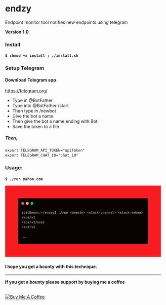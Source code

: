# endzy
Endpoint monitor tool notifies new endpoints using telegram


**Version 1.0**


### Install

**`$ chmod +x install ; ./install.sh`**

### Setup Telegram

#### Download Telegram app

https://telegram.org/

- Type in @BotFather
- Type into @BotFather /start
- Then type in /newbot
- Give the bot a name
- Then give the bot a name ending with Bot
- Save the token to a file

##### Then,


```
export TELEGRAM_API_TOKEN="apiToken"
export TELEGRAM_CHAT_ID="chat_id"
```


### Usage:

**`$ ./run yahoo.com`**

![GitHub Logo](carbon.png)


#### I hope you get a bounty with this technique.
****


**If you get a bounty please support by buying me a coffee**

<br>
<a href="https://www.buymeacoffee.com/krypt0mux" target="_blank"><img src="https://www.buymeacoffee.com/assets/img/custom_images/orange_img.png" alt="Buy Me A Coffee" style="height: 41px !important;width: 174px !important;box-shadow: 0px 3px 2px 0px rgba(190, 190, 190, 0.5) !important;-webkit-box-shadow: 0px 3px 2px 0px rgba(190, 190, 190, 0.5) !important;" ></a>
